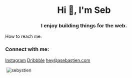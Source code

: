 <h1 align="center">Hi 👋, I'm Seb</h1>
<h3 align="center">I enjoy building things for the web.</h3>

How to reach me:

<h3 align="left">Connect with me:</h3>
<p align="left">
<a href="https://instagram.com/officiallyseb" target="blank">Instagram</a>
<a href="https://dribbble.com/sebystien" target="blank">Dribbble</a>
  <a href="mailto:hey@asebastien.com" target="blank">hey@asebastien.com</a>
  
</p>



<p>&nbsp;<img align="center" src="https://github-readme-stats.vercel.app/api?username=sebystien&show_icons=true&locale=en" alt="sebystien" /></p>
